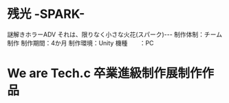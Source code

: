 # 残光 -SPARK-
謎解きホラーADV それは、限りなく小さな火花(スパーク)---
制作体制：チーム制作
制作期間：4か月
制作環境：Unity
機種　　：PC
# We are Tech.c  卒業進級制作展制作作品

